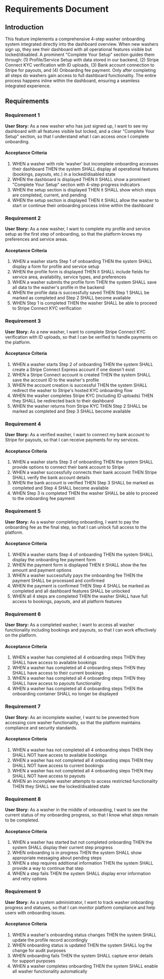 # Requirements Document

## Introduction

This feature implements a comprehensive 4-step washer onboarding system integrated directly into the dashboard overview. When new washers sign up, they see their dashboard with all operational features visible but locked/disabled. A prominent "Complete Your Setup" section guides them through: (1) Profile/Service Setup with data stored in our backend, (2) Stripe Connect KYC verification with ID uploads, (3) Bank account connection to Stripe for payouts, and (4) Onboarding fee payment. Only after completing all steps do washers gain access to full dashboard functionality. The entire process happens inline within the dashboard, ensuring a seamless integrated experience.

## Requirements

### Requirement 1

**User Story:** As a new washer who has just signed up, I want to see my dashboard with all features visible but locked, and a clear "Complete Your Setup" section, so that I understand what I can access once I complete onboarding.

#### Acceptance Criteria

1. WHEN a washer with role 'washer' but incomplete onboarding accesses their dashboard THEN the system SHALL display all operational features (bookings, payouts, etc.) in a locked/disabled state
2. WHEN the dashboard is displayed THEN it SHALL show a prominent "Complete Your Setup" section with 4-step progress indicators
3. WHEN the setup section is displayed THEN it SHALL show which steps are completed, current, and pending
4. WHEN the setup section is displayed THEN it SHALL allow the washer to start or continue their onboarding process inline within the dashboard

### Requirement 2

**User Story:** As a new washer, I want to complete my profile and service setup as the first step of onboarding, so that the platform knows my preferences and service areas.

#### Acceptance Criteria

1. WHEN a washer starts Step 1 of onboarding THEN the system SHALL display a form for profile and service setup
2. WHEN the profile form is displayed THEN it SHALL include fields for service area, availability, service types, and preferences
3. WHEN a washer submits the profile form THEN the system SHALL save all data to the washer's profile in the backend
4. WHEN the profile data is successfully saved THEN Step 1 SHALL be marked as completed and Step 2 SHALL become available
5. WHEN Step 1 is completed THEN the washer SHALL be able to proceed to Stripe Connect KYC verification

### Requirement 3

**User Story:** As a new washer, I want to complete Stripe Connect KYC verification with ID uploads, so that I can be verified to handle payments on the platform.

#### Acceptance Criteria

1. WHEN a washer starts Step 2 of onboarding THEN the system SHALL create a Stripe Connect Express account if one doesn't exist
2. WHEN a Stripe Connect account is created THEN the system SHALL save the account ID to the washer's profile
3. WHEN the account creation is successful THEN the system SHALL redirect the washer to Stripe's hosted KYC onboarding flow
4. WHEN the washer completes Stripe KYC (including ID uploads) THEN they SHALL be redirected back to their dashboard
5. WHEN the washer returns from Stripe KYC THEN Step 2 SHALL be marked as completed and Step 3 SHALL become available

### Requirement 4

**User Story:** As a verified washer, I want to connect my bank account to Stripe for payouts, so that I can receive payments for my services.

#### Acceptance Criteria

1. WHEN a washer starts Step 3 of onboarding THEN the system SHALL provide options to connect their bank account to Stripe
2. WHEN a washer successfully connects their bank account THEN Stripe SHALL verify the bank account details
3. WHEN the bank account is verified THEN Step 3 SHALL be marked as completed and Step 4 SHALL become available
4. WHEN Step 3 is completed THEN the washer SHALL be able to proceed to the onboarding fee payment

### Requirement 5

**User Story:** As a washer completing onboarding, I want to pay the onboarding fee as the final step, so that I can unlock full access to the platform.

#### Acceptance Criteria

1. WHEN a washer starts Step 4 of onboarding THEN the system SHALL display the onboarding fee payment form
2. WHEN the payment form is displayed THEN it SHALL show the fee amount and payment options
3. WHEN a washer successfully pays the onboarding fee THEN the payment SHALL be processed and confirmed
4. WHEN the payment is confirmed THEN Step 4 SHALL be marked as completed and all dashboard features SHALL be unlocked
5. WHEN all 4 steps are completed THEN the washer SHALL have full access to bookings, payouts, and all platform features

### Requirement 6

**User Story:** As a completed washer, I want to access all washer functionality including bookings and payouts, so that I can work effectively on the platform.

#### Acceptance Criteria

1. WHEN a washer has completed all 4 onboarding steps THEN they SHALL have access to available bookings
2. WHEN a washer has completed all 4 onboarding steps THEN they SHALL have access to their current bookings
3. WHEN a washer has completed all 4 onboarding steps THEN they SHALL have access to payouts functionality
4. WHEN a washer has completed all 4 onboarding steps THEN the onboarding container SHALL no longer be displayed

### Requirement 7

**User Story:** As an incomplete washer, I want to be prevented from accessing core washer functionality, so that the platform maintains compliance and security standards.

#### Acceptance Criteria

1. WHEN a washer has not completed all 4 onboarding steps THEN they SHALL NOT have access to available bookings
2. WHEN a washer has not completed all 4 onboarding steps THEN they SHALL NOT have access to current bookings
3. WHEN a washer has not completed all 4 onboarding steps THEN they SHALL NOT have access to payouts
4. WHEN an incomplete washer attempts to access restricted functionality THEN they SHALL see the locked/disabled state

### Requirement 8

**User Story:** As a washer in the middle of onboarding, I want to see the current status of my onboarding progress, so that I know what steps remain to be completed.

#### Acceptance Criteria

1. WHEN a washer has started but not completed onboarding THEN the system SHALL display their current step progress
2. WHEN onboarding is in progress THEN the system SHALL show appropriate messaging about pending steps
3. WHEN a step requires additional information THEN the system SHALL provide a way to continue that step
4. WHEN a step fails THEN the system SHALL display error information and retry options

### Requirement 9

**User Story:** As a system administrator, I want to track washer onboarding progress and statuses, so that I can monitor platform compliance and help users with onboarding issues.

#### Acceptance Criteria

1. WHEN a washer's onboarding status changes THEN the system SHALL update the profile record accordingly
2. WHEN onboarding status is updated THEN the system SHALL log the change for audit purposes
3. WHEN onboarding fails THEN the system SHALL capture error details for support purposes
4. WHEN a washer completes onboarding THEN the system SHALL enable all washer functionality automatically